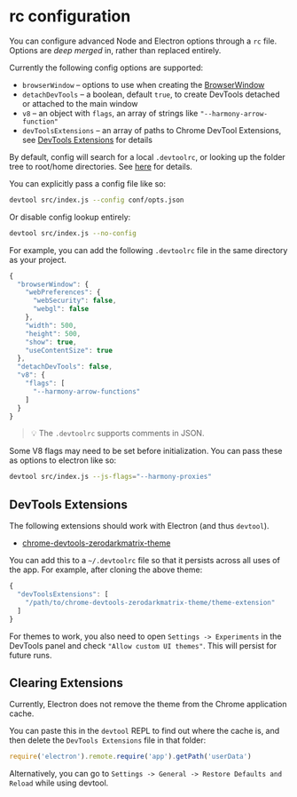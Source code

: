 # rc configuration

You can configure advanced Node and Electron options through a `rc` file. Options are *deep merged* in, rather than replaced entirely.

Currently the following config options are supported:

- `browserWindow` – options to use when creating the [BrowserWindow](https://github.com/atom/electron/blob/master/docs/api/browser-window.md)
- `detachDevTools` – a boolean, default `true`, to create DevTools detached or attached to the main window
- `v8` – an object with `flags`, an array of strings like `"--harmony-arrow-function"`
- `devToolsExtensions` – an array of paths to Chrome DevTool Extensions, see [DevTools Extensions](devtools-extensions) for details

By default, config will search for a local `.devtoolrc`, or looking up the folder tree to root/home directories. See [here](https://github.com/dominictarr/rc#standards) for details.

You can explicitly pass a config file like so:

```sh
devtool src/index.js --config conf/opts.json
```

Or disable config lookup entirely:

```sh
devtool src/index.js --no-config
```

For example, you can add the following `.devtoolrc` file in the same directory as your project.

```js
{
  "browserWindow": {
    "webPreferences": {
      "webSecurity": false,
      "webgl": false
    },
    "width": 500,
    "height": 500,
    "show": true,
    "useContentSize": true
  },
  "detachDevTools": false,
  "v8": {
    "flags": [
      "--harmony-arrow-functions"
    ]
  }
}
```

> :bulb: The `.devtoolrc` supports comments in JSON.

Some V8 flags may need to be set before initialization. You can pass these as options to electron like so:

```sh
devtool src/index.js --js-flags="--harmony-proxies"
```

## DevTools Extensions

The following extensions should work with Electron (and thus `devtool`).

- [chrome-devtools-zerodarkmatrix-theme](https://github.com/mauricecruz/chrome-devtools-zerodarkmatrix-theme)

You can add this to a `~/.devtoolrc` file so that it persists across all uses of the app. For example, after cloning the above theme:

```js
{
  "devToolsExtensions": [
    "/path/to/chrome-devtools-zerodarkmatrix-theme/theme-extension"
  ]
}
```

For themes to work, you also need to open `Settings -> Experiments` in the DevTools panel and check `"Allow custom UI themes"`. This will persist for future runs.

## Clearing Extensions

Currently, Electron does not remove the theme from the Chrome application cache.

You can paste this in the `devtool` REPL to find out where the cache is, and then delete the `DevTools Extensions` file in that folder:

```js
require('electron').remote.require('app').getPath('userData')
```

Alternatively, you can go to `Settings -> General -> Restore Defaults and Reload` while using devtool.